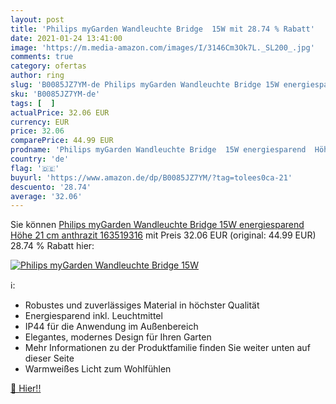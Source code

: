 ```yaml
---
layout: post
title: 'Philips myGarden Wandleuchte Bridge  15W mit 28.74 % Rabatt'
date: 2021-01-24 13:41:00
image: 'https://m.media-amazon.com/images/I/3146Cm3Ok7L._SL200_.jpg'
comments: true
category: ofertas
author: ring
slug: 'B0085JZ7YM-de Philips myGarden Wandleuchte Bridge 15W energiesparend...'
sku: 'B0085JZ7YM-de'
tags: [  ]
actualPrice: 32.06 EUR
currency: EUR
price: 32.06
comparePrice: 44.99 EUR
prodname: 'Philips myGarden Wandleuchte Bridge  15W energiesparend  Höhe 21 cm  anthrazit  163519316'
country: 'de'
flag: '🇩🇪'
buyurl: 'https://www.amazon.de/dp/B0085JZ7YM/?tag=tolees0ca-21'
descuento: '28.74'
average: '32.06'
---
```


Sie können [Philips myGarden Wandleuchte Bridge  15W energiesparend  Höhe 21 cm  anthrazit  163519316](https://www.amazon.de/dp/B0085JZ7YM/?tag=tolees0ca-21) mit Preis 32.06 EUR (original: 44.99 EUR) 28.74 % Rabatt hier:

[![Philips myGarden Wandleuchte Bridge  15W](https://m.media-amazon.com/images/I/3146Cm3Ok7L._SL200_.jpg)](https://www.amazon.de/dp/B0085JZ7YM/?tag=tolees0ca-21)

ℹ️:

- Robustes und zuverlässiges Material in höchster Qualität
- Energiesparend inkl. Leuchtmittel
- IP44 für die Anwendung im Außenbereich
- Elegantes, modernes Design für Ihren Garten
- Mehr Informationen zu der Produktfamilie finden Sie weiter unten auf dieser Seite
- Warmweißes Licht zum Wohlfühlen

[🛒 Hier!!](https://www.amazon.de/dp/B0085JZ7YM/?tag=tolees0ca-21)
